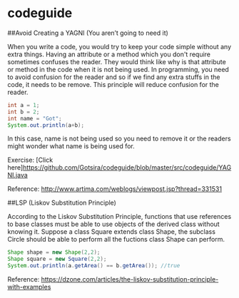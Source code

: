 # codeguide
##Avoid Creating a YAGNI (You aren’t going to need it)

When you write a code, you would try to keep your code simple without any extra things. Having an attribute or a method which you don't
require sometimes confuses the reader. They would think like why is that attribute or method in the code when it is not being used. In 
programming, you need to avoid confusion for the reader and so if we find any extra stuffs in the code, it needs to be remove. This
principle will reduce confusion for the reader.

```java
int a = 1;
int b = 2;
int name = "Got";
System.out.println(a+b);
```

In this case, name is not being used so you need to remove it or the readers might wonder what name is being used for.

Exercise: [Click here]https://github.com/Gotsira/codeguide/blob/master/src/codeguide/YAGNI.java

Reference: http://www.artima.com/weblogs/viewpost.jsp?thread=331531

##LSP (Liskov Substitution Principle)

According to the Liskov Substitution Principle, functions that use references to base classes must be able to use objects of the derived
class without knowing it. Suppose a class Square extends class Shape, the subclass Circle should be able to perform all the fuctions class
Shape can perform.

```java
Shape shape = new Shape(2,2);
Shape square = new Square(2,2);
System.out.println(a.getArea() == b.getArea()); //true
```

Reference: https://dzone.com/articles/the-liskov-substitution-principle-with-examples
